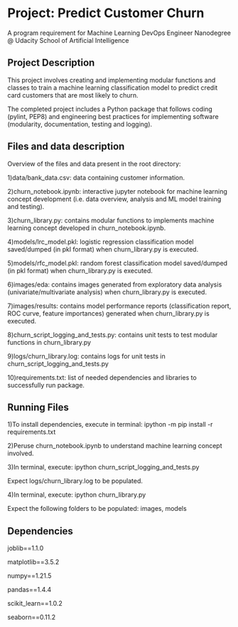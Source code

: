 # Project: Predict Customer Churn

A program requirement for Machine Learning DevOps Engineer Nanodegree @ Udacity School of Artificial Intelligence

## Project Description
This project involves creating and implementing modular functions and classes to train a machine learning classification model to predict credit card customers that are most likely to churn. 

The completed project includes a Python package that follows coding (pylint, PEP8) and engineering best practices for implementing software (modularity, documentation, testing and logging).

## Files and data description
Overview of the files and data present in the root directory: 

1)data/bank_data.csv: data containing customer information.

2)churn_notebook.ipynb: interactive jupyter notebook for machine learning concept development (i.e. data overview, analysis and ML model training and testing).

3)churn_library.py: contains modular functions to implements machine learning concept developed in churn_notebook.ipynb.

4)models/lrc_model.pkl: logistic regression classification model saved/dumped (in pkl format) when churn_library.py is executed.

5)models/rfc_model.pkl: random forest classification model saved/dumped (in pkl format) when churn_library.py is executed.

6)images/eda: contains images generated from exploratory data analysis (univariate/multivariate analysis) when churn_library.py is executed.

7)images/results: contains model performance reports (classification report, ROC curve, feature importances) generated when churn_library.py is executed.

8)churn_script_logging_and_tests.py: contains unit tests to test modular functions in churn_library.py

9)logs/churn_library.log: contains logs for unit tests in churn_script_logging_and_tests.py

10)requirements.txt: list of needed dependencies and libraries to successfully run package.


## Running Files

1)To install dependencies, execute in terminal: ipython -m pip install -r requirements.txt

2)Peruse churn_notebook.ipynb to understand machine learning concept involved.

3)In terminal, execute: ipython churn_script_logging_and_tests.py

Expect logs/churn_library.log to be populated.
    
4)In terminal, execute: ipython churn_library.py

Expect the following folders to be populated: images, models


## Dependencies

joblib==1.1.0

matplotlib==3.5.2

numpy==1.21.5

pandas==1.4.4

scikit_learn==1.0.2

seaborn==0.11.2
